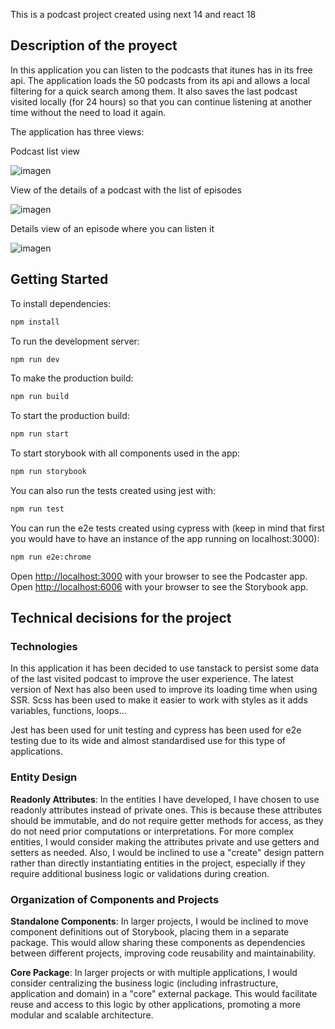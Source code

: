 This is a podcast project created using next 14 and react 18

## Description of the proyect

In this application you can listen to the podcasts that itunes has in its free api. The application loads the 50 podcasts from its api and allows a local filtering for a quick search among them. It also saves the last podcast visited locally (for 24 hours) so that you can continue listening at another time without the need to load it again.

The application has three views:

Podcast list view

![imagen](https://github.com/user-attachments/assets/57e136d3-9fd4-4286-accb-9f38b9ea3118)



View of the details of a podcast with the list of episodes

![imagen](https://github.com/user-attachments/assets/e0ac40b1-50ad-4bb9-ae54-7596d4fea531)



Details view of an episode where you can listen it

![imagen](https://github.com/user-attachments/assets/911375e7-12fa-4510-9851-59b481c3108e)



## Getting Started

To install dependencies:

```bash
npm install
```

To run the development server:

```bash
npm run dev
```

To make the production build:

```bash
npm run build
```


To start the production build:

```bash
npm run start
```

To start storybook with all components used in the app:

```bash
npm run storybook
```

You can also run the tests created using jest with:

```bash
npm run test
```

You can run the e2e tests created using cypress with (keep in mind that first you would have to have an instance of the app running on localhost:3000):

```bash
npm run e2e:chrome
```

Open [http://localhost:3000](http://localhost:3000) with your browser to see the Podcaster app.
Open [http://localhost:6006](http://localhost:6006) with your browser to see the Storybook app.

## Technical decisions for the project

### Technologies 

In this application it has been decided to use tanstack to persist some data of the last visited podcast to improve the user experience. The latest version of Next has also been used to improve its loading time when using SSR. Scss has been used to make it easier to work with styles as it adds variables, functions, loops...

Jest has been used for unit testing and cypress has been used for e2e testing due to its wide and almost standardised use for this type of applications.

### Entity Design
**Readonly Attributes**: In the entities I have developed, I have chosen to use readonly attributes instead of private ones. This is because these attributes should be immutable, and do not require getter methods for access, as they do not need prior computations or interpretations. For more complex entities, I would consider making the attributes private and use getters and setters as needed. Also, I would be inclined to use a "create" design pattern rather than directly instantiating entities in the project, especially if they require additional business logic or validations during creation.

### Organization of Components and Projects
**Standalone Components**: In larger projects, I would be inclined to move component definitions out of Storybook, placing them in a separate package. This would allow sharing these components as dependencies between different projects, improving code reusability and maintainability.
  
**Core Package**: In larger projects or with multiple applications, I would consider centralizing the business logic (including infrastructure, application and domain) in a "core" external package. This would facilitate reuse and access to this logic by other applications, promoting a more modular and scalable architecture.

